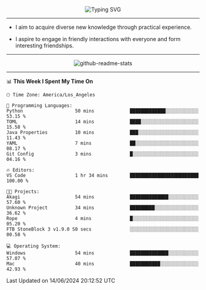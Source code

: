 <p align="center">
  <img src="https://readme-typing-svg.demolab.com?font=Fira+Code&weight=500&size=32&duration=2500&pause=1600&center=true&vCenter=true&random=false&width=1024&height=64&lines=Hi+there+%F0%9F%91%8B;I'm+delighted+you+could+make+it+here+%F0%9F%8E%89;I'm+Harry%2C+a+college+student+still+finding+my+way" alt="Typing SVG" />
</p>


---


- I aim to acquire diverse new knowledge through practical experience.

- I aspire to engage in friendly interactions with everyone and form interesting friendships.


---


<p align="center">
  <img src="https://github-readme-stats.vercel.app/api?username=Harry-Jing&show_icons=true" alt="github-readme-stats"/>
</p>


---

<!--START_SECTION:waka-->
📊 **This Week I Spent My Time On** 

```text
🕑︎ Time Zone: America/Los_Angeles

💬 Programming Languages: 
Python                   50 mins             █████████████░░░░░░░░░░░░   53.15 % 
TOML                     14 mins             ████░░░░░░░░░░░░░░░░░░░░░   15.58 % 
Java Properties          10 mins             ███░░░░░░░░░░░░░░░░░░░░░░   11.43 % 
YAML                     7 mins              ██░░░░░░░░░░░░░░░░░░░░░░░   08.17 % 
Git Config               3 mins              █░░░░░░░░░░░░░░░░░░░░░░░░   04.16 % 

🔥 Editors: 
VS Code                  1 hr 34 mins        █████████████████████████   100.00 % 

🐱‍💻 Projects: 
Akagi                    54 mins             ██████████████░░░░░░░░░░░   57.60 % 
Unknown Project          34 mins             █████████░░░░░░░░░░░░░░░░   36.62 % 
Rope                     4 mins              █░░░░░░░░░░░░░░░░░░░░░░░░   05.20 % 
FTB StoneBlock 3 v1.9.0 S0 secs              ░░░░░░░░░░░░░░░░░░░░░░░░░   00.58 % 

💻 Operating System: 
Windows                  54 mins             ██████████████░░░░░░░░░░░   57.07 % 
Mac                      40 mins             ███████████░░░░░░░░░░░░░░   42.93 % 
```


 Last Updated on 14/06/2024 20:12:52 UTC
<!--END_SECTION:waka-->
